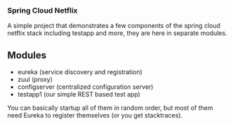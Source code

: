 ### Spring Cloud Netflix

A simple project that demonstrates a few components of the spring cloud netflix stack including testapp and more, they are here in separate modules.

## Modules

* eureka (service discovery and registration)
* zuul (proxy)
* configserver (centralized configuration server)
* testapp1 (our simple REST based test app)

You can basically startup all of them in random order, but most of them need Eureka to register themselves (or you get stacktraces).
